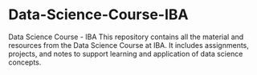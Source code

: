 # Data-Science-Course-IBA
Data Science Course - IBA This repository contains all the material and resources from the Data Science Course at IBA. It includes assignments, projects, and notes to support learning and application of data science concepts.


